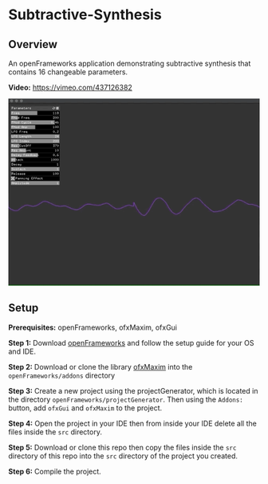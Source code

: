 # Subtractive-Synthesis

## Overview

An openFrameworks application demonstrating subtractive synthesis that contains 16 changeable parameters.

**Video:** https://vimeo.com/437126382

![](preview.gif)

## Setup

**Prerequisites:** openFrameworks, ofxMaxim, ofxGui

**Step 1:** Download [openFrameworks](https://openframeworks.cc/download/) and follow the setup guide for your OS and IDE.

**Step 2:** Download or clone the library [ofxMaxim](https://github.com/micknoise/Maximilian) into the ```openFrameworks/addons``` directory

**Step 3:** Create a new project using the projectGenerator, which is located in the directory ```openFrameworks/projectGenerator```. Then using the ```Addons:``` button, add ```ofxGui``` and ```ofxMaxim``` to the project.

**Step 4:** Open the project in your IDE then from inside your IDE delete all the files inside the ```src``` directory.

**Step 5:** Download or clone this repo then copy the files inside the ```src``` directory of this repo into the ```src``` directory of the project you created.

**Step 6:** Compile the project.
